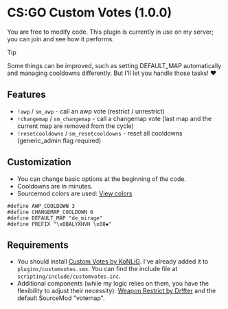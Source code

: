# CS:GO Custom Votes (1.0.0)
You are free to modify code. This plugin is currently in use on my server; you can join and see how it performs.

> [!TIP]
> Some things can be improved, such as setting DEFAULT_MAP automatically and managing cooldowns differently. But I'll let you handle those tasks! ❤️

## Features
* `!awp` / `sm_awp` - call an awp vote (restrict / unrestrict)
* `!changemap` / `sm_changemap` - call a changemap vote (last map and the current map are removed from the cycle)
* `!resetcooldowns` / `sm_resetcooldowns` - reset all cooldowns (generic_admin flag required)

## Customization
* You can change basic options at the beginning of the code.
* Cooldowns are in minutes.
* Sourcemod colors are used: [View colors](https://i.imgur.com/q2wb8Cu.png)
```
#define AWP_COOLDOWN 3
#define CHANGEMAP_COOLDOWN 6
#define DEFAULT_MAP "de_mirage" 
#define PREFIX "\x0BALYXHVH \x08▪"
```

## Requirements
* You should install [Custom Votes by KoNLiG](https://forums.alliedmods.net/showthread.php?t=333839). I've already added it to `plugins/customvotes.smx`. You can find the include file at `scripting/include/customvotes.inc`.
* Additional components (while my logic relies on them, you have the flexibility to adjust their necessity): [Weapon Restrict by Dr!fter](https://forums.alliedmods.net/showthread.php?p=950174) and the default SourceMod "votemap".
